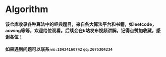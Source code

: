 # Algorithm       

#### 该仓库收录各种算法中的经典题目，来自各大算法平台和书籍，如leetcode，acwing等等，欢迎给位观看。后续会在b站发布视频讲解。记得点赞加收藏，感谢各位！

#### 如果遇到问题可以联系  `wx:18434160742`        `qq:2675304234`
